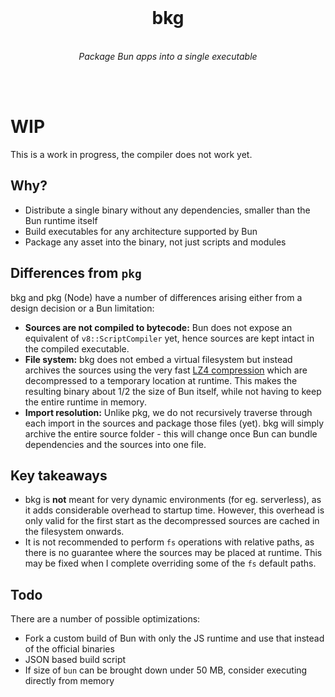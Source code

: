 <div align="center">
<br>
<h1>bkg</h1><br>
<i>
Package Bun apps into a single executable
</i>
<!--<br><br>
<a href="https://lgtm.com/projects/g/theseyan/arian/context:javascript"><img alt="LGTM Grade" src="https://img.shields.io/lgtm/grade/javascript/github/theseyan/arian?logo=lgtm"></a>-->

<br><br>
</div>

# WIP

This is a work in progress, the compiler does not work yet.

## Why?
- Distribute a single binary without any dependencies, smaller than the Bun runtime itself
- Build executables for any architecture supported by Bun
- Package any asset into the binary, not just scripts and modules

## Differences from `pkg`

bkg and pkg (Node) have a number of differences arising either from a design decision or a Bun limitation:
- **Sources are not compiled to bytecode:** Bun does not expose an equivalent of `v8::ScriptCompiler` yet, hence sources are kept intact in the compiled executable.
- **File system:** bkg does not embed a virtual filesystem but instead archives the sources using the very fast [LZ4 compression](https://github.com/lz4/lz4) which are decompressed to a temporary location at runtime. This makes the resulting binary about 1/2 the size of Bun itself, while not having to keep the entire runtime in memory.
- **Import resolution:** Unlike pkg, we do not recursively traverse through each import in the sources and package those files (yet). bkg will simply archive the entire source folder - this will change once Bun can bundle dependencies and the sources into one file.

## Key takeaways

- bkg is **not** meant for very dynamic environments (for eg. serverless), as it adds considerable overhead to startup time. However, this overhead is only valid for the first start as the decompressed sources are cached in the filesystem onwards.
- It is not recommended to perform `fs` operations with relative paths, as there is no guarantee where the sources may be placed at runtime. This may be fixed when I complete overriding some of the `fs` default paths.

## Todo

There are a number of possible optimizations:
- Fork a custom build of Bun with only the JS runtime and use that instead of the official binaries
- JSON based build script
- If size of `bun` can be brought down under 50 MB, consider executing directly from memory